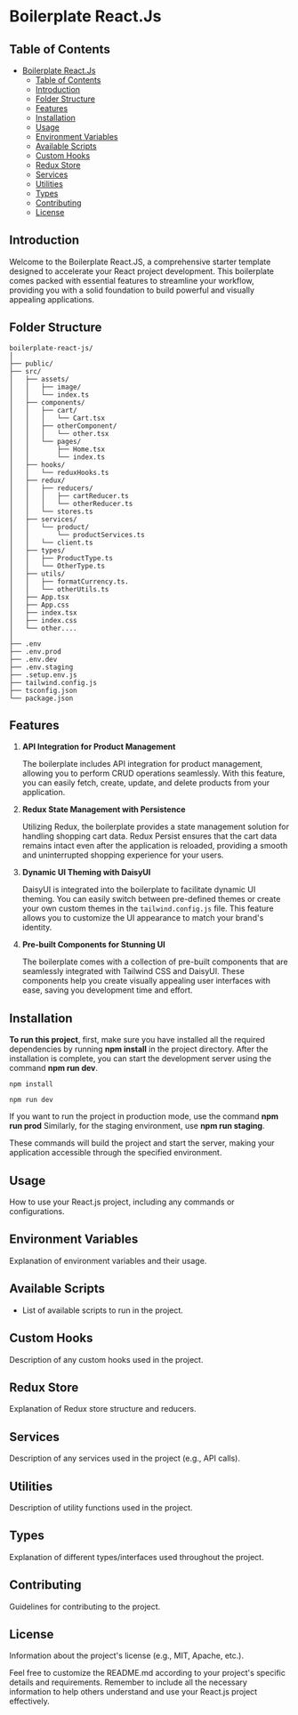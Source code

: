 # Boilerplate React.Js

## Table of Contents

- [Boilerplate React.Js](#project-name)
  - [Table of Contents](#table-of-contents)
  - [Introduction](#introduction)
  - [Folder Structure](#folder-structure)
  - [Features](#features)
  - [Installation](#installation)
  - [Usage](#usage)
  - [Environment Variables](#environment-variables)
  - [Available Scripts](#available-scripts)
  - [Custom Hooks](#custom-hooks)
  - [Redux Store](#redux-store)
  - [Services](#services)
  - [Utilities](#utilities)
  - [Types](#types)
  - [Contributing](#contributing)
  - [License](#license)

## Introduction

Welcome to the Boilerplate React.JS, a comprehensive starter template designed to accelerate your React project development. This boilerplate comes packed with essential features to streamline your workflow, providing you with a solid foundation to build powerful and visually appealing applications.

## Folder Structure

```plaintext
boilerplate-react-js/
│
├── public/
├── src/
│   ├── assets/
│   │   ├── image/
│   │   └── index.ts
│   ├── components/
│   │   ├── cart/
│   │   │   └── Cart.tsx
│   │   ├── otherComponent/
│   │   │   └── other.tsx
│   │   └── pages/
│   │       ├── Home.tsx
│   │       └── index.ts
│   ├── hooks/
│   │   └── reduxHooks.ts
│   ├── redux/
│   │   ├── reducers/
│   │   │   ├── cartReducer.ts
│   │   │   └── otherReducer.ts
│   │   └── stores.ts
│   ├── services/
│   │   └── product/
│   │       └── productServices.ts
│   │   └── client.ts
│   ├── types/
│   │   ├── ProductType.ts
│   │   └── OtherType.ts
│   ├── utils/
│   │   ├── formatCurrency.ts.
│   │   └── otherUtils.ts
│   ├── App.tsx
│   ├── App.css
│   ├── index.tsx
│   ├── index.css
│   └── other....
│
├── .env
├── .env.prod
├── .env.dev
├── .env.staging
├── .setup.env.js
├── tailwind.config.js
├── tsconfig.json
└── package.json
```

## Features
1. **API Integration for Product Management**

   The boilerplate includes API integration for product management, allowing you to perform CRUD operations seamlessly. With this feature, you can easily fetch, create, update, and delete products from your application.

2. **Redux State Management with Persistence**

   Utilizing Redux, the boilerplate provides a state management solution for handling shopping cart data. Redux Persist ensures that the cart data remains intact even after the application is reloaded, providing a smooth and uninterrupted shopping experience for your users.

3. **Dynamic UI Theming with DaisyUI**

   DaisyUI is integrated into the boilerplate to facilitate dynamic UI theming. You can easily switch between pre-defined themes or create your own custom themes in the `tailwind.config.js` file. This feature allows you to customize the UI appearance to match your brand's identity.

4. **Pre-built Components for Stunning UI**

   The boilerplate comes with a collection of pre-built components that are seamlessly integrated with Tailwind CSS and DaisyUI. These components help you create visually appealing user interfaces with ease, saving you development time and effort.

## Installation

**To run this project**, first, make sure you have installed all the required dependencies by running **npm install** in the project directory. After the installation is complete, you can start the development server using the command **npm run dev**.

```
npm install
```
```
npm run dev
```
If you want to run the project in production mode, use the command **npm run prod** Similarly, for the staging environment, use **npm run staging**.

These commands will build the project and start the server, making your application accessible through the specified environment.

## Usage

How to use your React.js project, including any commands or configurations.

## Environment Variables

Explanation of environment variables and their usage.

## Available Scripts

- List of available scripts to run in the project.

## Custom Hooks

Description of any custom hooks used in the project.

## Redux Store

Explanation of Redux store structure and reducers.

## Services

Description of any services used in the project (e.g., API calls).

## Utilities

Description of utility functions used in the project.

## Types

Explanation of different types/interfaces used throughout the project.

## Contributing

Guidelines for contributing to the project.

## License

Information about the project's license (e.g., MIT, Apache, etc.).

Feel free to customize the README.md according to your project's specific details and requirements. Remember to include all the necessary information to help others understand and use your React.js project effectively.
